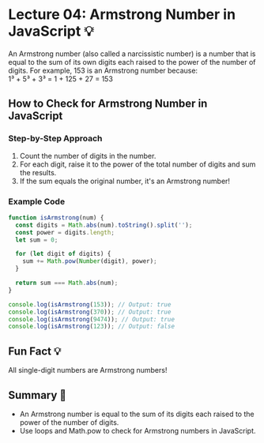 # Lecture 04: Armstrong Number in JavaScript 💡

An Armstrong number (also called a narcissistic number) is a number that is equal to the sum of its own digits each raised to the power of the number of digits. For example, 153 is an Armstrong number because:  
1³ + 5³ + 3³ = 1 + 125 + 27 = 153

## How to Check for Armstrong Number in JavaScript

### Step-by-Step Approach

1. Count the number of digits in the number.
2. For each digit, raise it to the power of the total number of digits and sum the results.
3. If the sum equals the original number, it's an Armstrong number!

### Example Code

```javascript
function isArmstrong(num) {
  const digits = Math.abs(num).toString().split('');
  const power = digits.length;
  let sum = 0;

  for (let digit of digits) {
    sum += Math.pow(Number(digit), power);
  }

  return sum === Math.abs(num);
}

console.log(isArmstrong(153)); // Output: true
console.log(isArmstrong(370)); // Output: true
console.log(isArmstrong(9474)); // Output: true
console.log(isArmstrong(123)); // Output: false
```

## Fun Fact 💡

All single-digit numbers are Armstrong numbers!

## Summary 🎉

- An Armstrong number is equal to the sum of its digits each raised to the power of the number of digits.
- Use loops and Math.pow to check for Armstrong numbers in JavaScript.